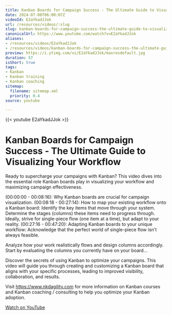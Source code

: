 ```yaml
---
title: Kanban Boards for Campaign Success - The Ultimate Guide to Visualizing Your Workflow
date: 2024-07-08T06:00:07Z
videoId: E2aYkadJJok
url: /resources/videos/:slug
slug: kanban-boards-for-campaign-success-the-ultimate-guide-to-visualizing-your-workflow
canonicalUrl: https://www.youtube.com/watch?v=E2aYkadJJok
aliases:
- /resources/videos/E2aYkadJJok
- /resources/videos/kanban-boards-for-campaign-success-the-ultimate-guide-to-visualizing-your-workflow
preview: https://i.ytimg.com/vi/E2aYkadJJok/maxresdefault.jpg
duration: 57
isShort: true
tags:
- Kanban
- Kanban training
- Kanban coaching
sitemap:
  filename: sitemap.xml
  priority: 0.4
source: youtube

---
```


{{< youtube E2aYkadJJok >}}

# Kanban Boards for Campaign Success - The Ultimate Guide to Visualizing Your Workflow

Ready to supercharge your campaigns with Kanban? This video dives into the essential role Kanban boards play in visualizing your workflow and maximizing campaign effectiveness.

(00:00:00 - 00:08:16): Why Kanban boards are crucial for campaign visualization.
(00:08:18 - 00:27:14): How to map your existing workflow onto a Kanban board:
Identify the key items that move through your system.
Determine the stages (columns) these items need to progress through.
Ideally, strive for single-piece flow (one item at a time), but adapt to your reality.
(00:27:16 - 00:47:20): Adapting Kanban boards to your unique workflow:
Acknowledge that the perfect world of single-piece flow isn't always feasible.

Analyze how your work realistically flows and design columns accordingly.
Start by evaluating the columns you currently have on your board...

Discover the secrets of using Kanban to optimize your campaigns. This video will guide you through creating and customizing a Kanban board that aligns with your specific processes, leading to improved visibility, collaboration, and results.

Visit https://www.nkdagility.com for more information on Kanban courses and Kanban coaching / consulting to help you optimize your Kanban adoption.

[Watch on YouTube](https://www.youtube.com/watch?v=E2aYkadJJok)
